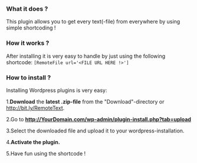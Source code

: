 ### **What it does ?**
This plugin allows you to get every text(-file) from everywhere by using simple shortcoding !

### **How it works ?**
After installing it is very easy to handle by just using the following shortcode: 
`[RemoteFile url='<FILE URL HERE !>']`

### **How to install ?**
Installing Wordpress plugins is very easy:

1.**Download** the **latest .zip-file** from the "Download"-directory or http://bit.ly/RemoteText.

2.Go to **http://YourDomain.com/wp-admin/plugin-install.php?tab=upload**

3.Select the downloaded file and upload it to your wordpress-installation.

4.**Activate the plugin.**

5.Have fun using the shortcode !
